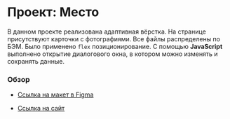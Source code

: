 # Проект: Место

В данном проекте реализована адаптивная вёрстка. На странице присутствуют карточки с фотографиями. Все файлы распределены по БЭМ. Было применено `flex` позиционирование. С помощью **JavaScript** выполнено открытие диалогового окна, в котором можно изменять и сохранять данные.

### Обзор

* [Ссылка на макет в Figma](https://www.figma.com/file/2cn9N9jSkmxD84oJik7xL7/JavaScript.-Sprint-4?node-id=0%3A1)

* [Ссылка на сайт](https://karinayatimova.github.io/mesto/)
